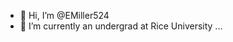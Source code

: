 - 👋 Hi, I’m @EMiller524
- 🌱 I’m currently an undergrad at Rice University ...

<!---
EMiller524/EMiller524 is a ✨ special ✨ repository because its `README.md` (this file) appears on your GitHub profile.
You can click the Preview link to take a look at your changes.
--->
